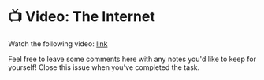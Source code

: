 # :tv: Video: The Internet

Watch the following video: [link](https://youtu.be/AEaKrq3SpW8)

Feel free to leave some comments here with any notes you'd like to keep for yourself! Close this issue when you've completed the task.
